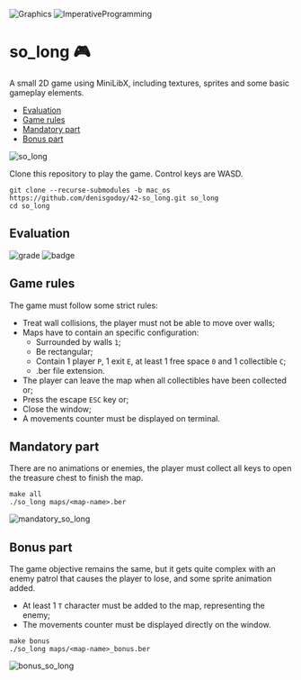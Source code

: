 ![Graphics](https://img.shields.io/badge/Graphics-306998) ![ImperativeProgramming](https://img.shields.io/badge/ImperativeProgramming-306998)

# so_long :video_game:
A small 2D game using MiniLibX, including textures, sprites and some basic gameplay elements.

- [Evaluation](https://github.com/denisgodoy/42-so_long#evaluation)
- [Game rules](https://github.com/denisgodoy/42-so_long#game-rules)
- [Mandatory part](https://github.com/denisgodoy/42-so_long#mandatory-part)
- [Bonus part](https://github.com/denisgodoy/42-so_long#bonus-part)

![so_long](https://user-images.githubusercontent.com/56933400/139519574-ba2fe313-af45-41f8-a6cf-06755e118ff7.png)

Clone this repository to play the game. Control keys are WASD.
```shell
git clone --recurse-submodules -b mac_os https://github.com/denisgodoy/42-so_long.git so_long
cd so_long
```

## Evaluation

![grade](https://user-images.githubusercontent.com/56933400/139965040-7faa31f1-abc0-4a4d-9905-4cf0806cddda.png)
![badge](https://game.42sp.org.br/static/assets/achievements/so_longm.png)

## Game rules

The game must follow some strict rules:
- Treat wall collisions, the player must not be able to move over walls;
- Maps have to contain an specific configuration:
  - Surrounded by walls `1`;
  - Be rectangular;
  - Contain 1 player `P`, 1 exit `E`, at least 1 free space `0` and 1 collectible `C`;
  - .ber file extension.
- The player can leave the map when all collectibles have been collected or;
- Press the escape `ESC` key or;
- Close the window;
- A movements counter must be displayed on terminal.

## Mandatory part

There are no animations or enemies, the player must collect all keys to open the treasure chest to finish the map.
```shell
make all
./so_long maps/<map-name>.ber
```

![mandatory_so_long](https://user-images.githubusercontent.com/56933400/139359201-53e072fa-266f-49e6-945a-8dd58cbc3b78.gif)

## Bonus part

The game objective remains the same, but it gets quite complex with an enemy patrol that causes the player to lose, and some sprite animation added.
- At least 1 `T` character must be added to the map, representing the enemy;
- The movements counter must be displayed directly on the window.
```shell
make bonus
./so_long maps/<map-name>_bonus.ber
```

![bonus_so_long](https://user-images.githubusercontent.com/56933400/139512160-ee03ca32-098b-4001-b553-64171fd2d058.gif)
